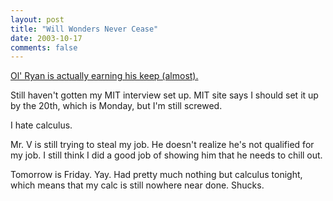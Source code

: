 ```yaml
---
layout: post
title: "Will Wonders Never Cease"
date: 2003-10-17
comments: false
---
```

[Ol' Ryan is actually earning his keep (almost).][0]




Still haven't gotten my MIT interview set up. MIT site says I should set it up
by the 20th, which is Monday, but I'm still screwed.




I hate calculus.




Mr. V is still trying to steal my job. He doesn't realize he's not qualified
for my job. I still think I did a good job of showing him that he needs to
chill out.




Tomorrow is Friday. Yay. Had pretty much nothing but calculus tonight, which
means that my calc is still nowhere near done. Shucks.



[0]: http://www.iidistrict.org/laws.pdf
